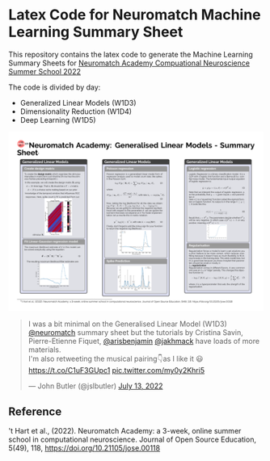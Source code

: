 # Latex Code for Neuromatch Machine Learning Summary Sheet

This repository contains the latex code to generate the Machine Learning Summary Sheets for [Neuromatch Academy Compuational Neuroscience Summer School 2022](https://compneuro.neuromatch.io/tutorials/intro.html)

The code is divided by day:
+ Generalized Linear Models (W1D3)
+ Dimensionality Reduction (W1D4)
+ Deep Learning (W1D5)

![W1D3_GLM](W1D3_GLM.png)


<blockquote class="twitter-tweet"><p lang="en" dir="ltr">I was a bit minimal on the Generalised Linear Model (W1D3) <a href="https://twitter.com/neuromatch?ref_src=twsrc%5Etfw">@neuromatch</a> summary sheet but the tutorials by Cristina Savin, Pierre-Etienne Fiquet, <a href="https://twitter.com/arisbenjamin?ref_src=twsrc%5Etfw">@arisbenjamin</a> <a href="https://twitter.com/jakhmack?ref_src=twsrc%5Etfw">@jakhmack</a> have loads of more materials.<br>I&#39;m also retweeting the musical pairing👇as I like it 😃 <a href="https://t.co/C1uF3GUpc1">https://t.co/C1uF3GUpc1</a> <a href="https://t.co/my0y2Khri5">pic.twitter.com/my0y2Khri5</a></p>&mdash; John Butler (@jslbutler) <a href="https://twitter.com/jslbutler/status/1547193236686622726?ref_src=twsrc%5Etfw">July 13, 2022</a></blockquote> <script async src="https://platform.twitter.com/widgets.js" charset="utf-8"></script>


## Reference 
't Hart et al., (2022). Neuromatch Academy: a 3-week, online summer school in computational neuroscience. Journal of Open Source Education, 5(49), 118, https://doi.org/10.21105/jose.00118
